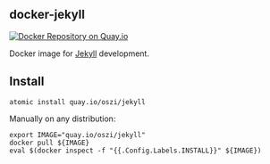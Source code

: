 ## docker-jekyll

[![Docker Repository on Quay.io](https://quay.io/repository/oszi/jekyll/status "Docker Repository on Quay.io")](https://quay.io/repository/oszi/jekyll)

Docker image for [Jekyll](https://github.com/jekyll/jekyll) development.

## Install

```
atomic install quay.io/oszi/jekyll
```

Manually on any distribution:

```
export IMAGE="quay.io/oszi/jekyll"
docker pull ${IMAGE}
eval $(docker inspect -f "{{.Config.Labels.INSTALL}}" ${IMAGE})
```
